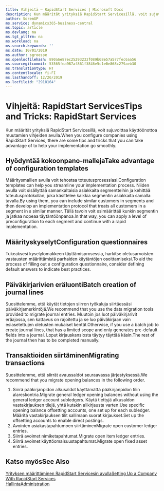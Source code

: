 ```yaml
---
title: Vihjeitä – RapidStart Services | Microsoft Docs
description: Kun määrität yrityksiä RapidStart Servicesillä, voit sujuvoittaa käyttöönottoa muutamien vihjeiden avulla.
author: SorenGP
ms.service: dynamics365-business-central
ms.topic: article
ms.devlang: na
ms.tgt_pltfrm: na
ms.workload: na
ms.search.keywords: ''
ms.date: 10/01/2019
ms.author: sgroespe
ms.openlocfilehash: 890a6e87ec25293232f089b68e57a577fec6aa56
ms.sourcegitcommit: 53565fea987af861f3846e5c1e0e868c279aeb30
ms.translationtype: HT
ms.contentlocale: fi-FI
ms.lasthandoff: 12/20/2019
ms.locfileid: "2918164"
---
```

# <a name="tips-and-tricks-rapidstart-services"></a><span data-ttu-id="d0b8d-103">Vihjeitä: RapidStart Services</span><span class="sxs-lookup"><span data-stu-id="d0b8d-103">Tips and Tricks: RapidStart Services</span></span>
<span data-ttu-id="d0b8d-104">Kun määrität yrityksiä RapidStart Servicesillä, voit sujuvoittaa käyttöönottoa muutamien vihjeiden avulla.</span><span class="sxs-lookup"><span data-stu-id="d0b8d-104">When you configure companies using RapidStart Services, there are some tips and tricks that you can take advantage of to help your implementation go smoothly.</span></span>  

## <a name="take-advantage-of-configuration-templates"></a><span data-ttu-id="d0b8d-105">Hyödyntää kokoonpano-malleja</span><span class="sxs-lookup"><span data-stu-id="d0b8d-105">Take advantage of configuration templates</span></span>  
<span data-ttu-id="d0b8d-106">Määritysmallien avulla voit tehostaa toteutusprosessiasi.</span><span class="sxs-lookup"><span data-stu-id="d0b8d-106">Configuration templates can help you streamline your implementation process.</span></span> <span data-ttu-id="d0b8d-107">Niiden avulla voit sisällyttää samankaltaisia asiakkaita segmentteihin ja kehittää toteutusprotokollan, joka käsittelee kaikkia segmentin asiakkaita samalla tavalla.</span><span class="sxs-lookup"><span data-stu-id="d0b8d-107">By using them, you can include similar customers in segments and then develop an implementation protocol that treats all customers in a segment in a similar manner.</span></span> <span data-ttu-id="d0b8d-108">Tällä tavoin voit esimäärittää kunkin segmentin ja jatkaa nopeaa täytäntöönpanoa.</span><span class="sxs-lookup"><span data-stu-id="d0b8d-108">In that way, you can apply a level of preconfiguration to each segment and continue with a rapid implementation.</span></span>  

## <a name="configuration-questionnaires"></a><span data-ttu-id="d0b8d-109">Määrityskyselyt</span><span class="sxs-lookup"><span data-stu-id="d0b8d-109">Configuration questionnaires</span></span>  
<span data-ttu-id="d0b8d-110">Tukeaksesi kyselylomakkeen täyttämisprosessia, harkitse oletusarvoisten vastausten määrittämistä parhaiden käytäntöjen osoittamiseksi.</span><span class="sxs-lookup"><span data-stu-id="d0b8d-110">To aid the process of filling out a configuration questionnaire, consider defining default answers to indicate best practices.</span></span>  

## <a name="batch-creation-of-journal-lines"></a><span data-ttu-id="d0b8d-111">Päiväkirjarivien eräluonti</span><span class="sxs-lookup"><span data-stu-id="d0b8d-111">Batch creation of journal lines</span></span>  
<span data-ttu-id="d0b8d-112">Suosittelemme, että käytät tietojen siirron työkaluja siirtäessäsi päiväkirjamerkintöjä.</span><span class="sxs-lookup"><span data-stu-id="d0b8d-112">We recommend that you use the data migration tools provided to migrate journal entries.</span></span> <span data-ttu-id="d0b8d-113">Muutoin jos luot päiväkirjarivit eräajossa, sen kattavus on rajoitettu ja se luo päiväkirjaan vain esiasetettujen oletusten mukaiset kentät.</span><span class="sxs-lookup"><span data-stu-id="d0b8d-113">Otherwise, if you use a batch job to create journal lines, that has a limited scope and only generates pre-default fields into a journal.</span></span> <span data-ttu-id="d0b8d-114">Loput kirjauskansiosta täytyy täyttää käsin.</span><span class="sxs-lookup"><span data-stu-id="d0b8d-114">The rest of the journal then has to be completed manually.</span></span>  

## <a name="migrating-transactions"></a><span data-ttu-id="d0b8d-115">Transaktioiden siirtäminen</span><span class="sxs-lookup"><span data-stu-id="d0b8d-115">Migrating transactions</span></span>  
<span data-ttu-id="d0b8d-116">Suosittelemme, että siirrät avaussaldot seuraavassa järjestyksessä.</span><span class="sxs-lookup"><span data-stu-id="d0b8d-116">We recommend that you migrate opening balances in the following order.</span></span> <!--Be aware that you cannot insert ledger entries directly. Instead you must use journals to post the journal lines--> 

1.  <span data-ttu-id="d0b8d-117">Siirrä pääkirjanpidon alkusaldot käyttämättä pääkirjanpidon tilin alareskontria.</span><span class="sxs-lookup"><span data-stu-id="d0b8d-117">Migrate general ledger opening balances without using the general ledger account subledgers.</span></span> <span data-ttu-id="d0b8d-118">Käytä tiettyjä alkusaldon vastakirjauksen tilejä, yhtä kutakin alikirjausta varten.</span><span class="sxs-lookup"><span data-stu-id="d0b8d-118">Use specific opening balance offsetting accounts, one set up for each subledger.</span></span> <span data-ttu-id="d0b8d-119">Määritä vastakirjauksen tilit sallimaan suorat kirjaukset.</span><span class="sxs-lookup"><span data-stu-id="d0b8d-119">Set up the offsetting accounts to enable direct postings.</span></span>  
2.  <span data-ttu-id="d0b8d-120">Avointen asiakastapahtumoen siirtäminen</span><span class="sxs-lookup"><span data-stu-id="d0b8d-120">Migrate open customer ledger entries.</span></span>  <!--work on these-->
3.  <span data-ttu-id="d0b8d-121">Siirrä avoimet nimiketapahtumat.</span><span class="sxs-lookup"><span data-stu-id="d0b8d-121">Migrate open item ledger entries.</span></span>  
4.  <span data-ttu-id="d0b8d-122">Siirrä avoimet käyttöomaisuustapahtumat.</span><span class="sxs-lookup"><span data-stu-id="d0b8d-122">Migrate open fixed asset entries.</span></span>  

## <a name="see-also"></a><span data-ttu-id="d0b8d-123">Katso myös</span><span class="sxs-lookup"><span data-stu-id="d0b8d-123">See Also</span></span>  
[<span data-ttu-id="d0b8d-124">Yrityksen määrittäminen RapidStart Servicesin avulla</span><span class="sxs-lookup"><span data-stu-id="d0b8d-124">Setting Up a Company With RapidStart Services</span></span>](admin-set-up-a-company-with-rapidstart.md)  
[<span data-ttu-id="d0b8d-125">Hallinta</span><span class="sxs-lookup"><span data-stu-id="d0b8d-125">Administration</span></span>](admin-setup-and-administration.md)
